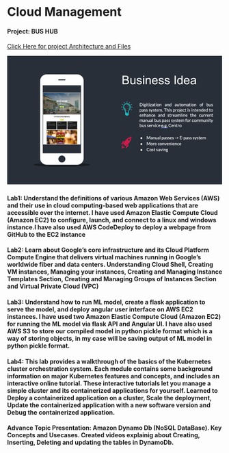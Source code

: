 # Cloud Management

#### Project: BUS HUB

[Click Here for project Architecture and Files](https://github.com/akshaybhala/Cloud_Management/tree/main/BUS%20HUB%20Project)

![alt text](https://github.com/akshaybhala/Cloud_Management/blob/main/BUS%20HUB%20Project/Bus%20Hub%20main/BusinessIdea.png)

#### Lab1: Understand the definitions of various Amazon Web Services (AWS) and their use in cloud computing-based web applications that are accessible over the internet. I have used Amazon Elastic Compute Cloud (Amazon EC2) to configure, launch, and connect to a linux and windows instance.I have also used AWS CodeDeploy to deploy a webpage from GitHub to the EC2 instance

#### Lab2: Learn about Google’s core infrastructure and its Cloud Platform Compute Engine that delivers virtual machines running in Google’s worldwide fiber and data centers. Understanding Cloud Shell, Creating VM instances, Managing your instances, Creating and Managing Instance Templates Section, Creating and Managing Groups of Instances Section and Virtual Private Cloud (VPC)

#### Lab3: Understand how to run ML model, create a flask application to serve the model, and deploy angular user interface on AWS EC2 instances. I have used two Amazon Elastic Compute Cloud (Amazon EC2) for running the ML model via flask API and Angular UI. I have also used AWS S3 to store our compiled model in python pickle format which is a way of storing objects, in my case will be saving output of ML model in python pickle format.

#### Lab4: This lab provides a walkthrough of the basics of the Kubernetes cluster orchestration system. Each module contains some background information on major Kubernetes features and concepts, and includes an interactive online tutorial. These interactive tutorials let you manage a simple cluster and its containerized applications for yourself. Learned to Deploy a containerized application on a cluster, Scale the deployment, Update the containerized application with a new software version and Debug the containerized application.

#### Advance Topic Presentation: Amazon Dynamo Db (NoSQL DataBase). Key Concepts and Usecases. Created videos explainig about Creating, Inserting, Deleting and updating the tables in DynamoDb.


